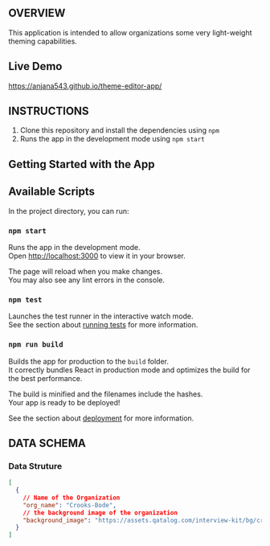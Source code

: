## OVERVIEW

This application is intended to allow organizations some very light-weight theming capabilities.

## Live Demo

https://anjana543.github.io/theme-editor-app/

## INSTRUCTIONS

1. Clone this repository and install the dependencies using `npm`
2. Runs the app in the development mode using `npm start`

## Getting Started with the App

## Available Scripts

In the project directory, you can run:

### `npm start`

Runs the app in the development mode.\
Open [http://localhost:3000](http://localhost:3000) to view it in your browser.

The page will reload when you make changes.\
You may also see any lint errors in the console.

### `npm test`

Launches the test runner in the interactive watch mode.\
See the section about [running tests](https://facebook.github.io/create-react-app/docs/running-tests) for more information.

### `npm run build`

Builds the app for production to the `build` folder.\
It correctly bundles React in production mode and optimizes the build for the best performance.

The build is minified and the filenames include the hashes.\
Your app is ready to be deployed!

See the section about [deployment](https://facebook.github.io/create-react-app/docs/deployment) for more information.

## DATA SCHEMA

### Data Struture

```json
[
  {
    // Name of the Organization
    "org_name": "Crooks-Bode",
    // the background image of the organization
    "background_image": "https://assets.qatalog.com/interview-kit/bg/crooks-bode.png"
  }
]
```
